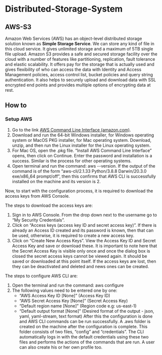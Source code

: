 # Distributed-Storage-System
## AWS-S3
Amazon Web Services (AWS) has an object-level distributed storage solution known as **Simple Storage Service**. We can store any kind of file in this cloud service. It gives unlimited storage and a maximum of 5TB single file upload. Amazon S3 provides a safe and secured storage facility over the cloud with a number of features like partitioning, replication, fault tolerance and elastic scalability. It offers pay for the storage that is actually used and gives flexibility of who can access the data with Identity and Access Management policies, access control list, bucket policies and query string authentication. It also helps to securely upload and download data with SSL encrypted end points and provides multiple options of encrypting data at rest.

## How to

### Setup AWS
1. Go to the link [AWS Command Line Interface (amazon.com)](https://aws.amazon.com/cli/).
2. Download and run the 64-bit Windows installer, for Windows operating system or MacOS PKG installer, for Mac operating system. Download, unzip, and then run the Linux installer for the Linux operating system.
3. For Mac OS, open the .pkg file. “Install AWS Command Line Interface” opens, then click on Continue. Enter the password and installation is a success. Similar is the process for other operating systems.
4. Open terminal and run the command: aws --version. If the output of the command is of the form “aws-cli/2.1.33 Python/3.8.8 Darwin/20.3.0 exe/x86_64 prompt/off”, then this confirms that AWS CLI is successfully installed on the machine and its version is 2.

Now, to start with the configuration process, it is required to download the access keys from AWS Console. 

The steps to download the access keys are:
1. Sign in to AWS Console. From the drop down next to the username go to “My Security Credentials”.
2. Click on “Access keys (access key ID and secret access key)”. If there is already an Access ID created and its password is known, then that can be used, otherwise, it is required to create a new access key.
3. Click on “Create New Access Keys”. View the Access Key ID and Secret Access Key and save or download these. 
It is important to note here that the Secret Access Key is visible only once and once the dialog box is closed the secret access keys cannot be viewed again. It should be saved or downloaded at this point itself. If the access keys are lost, then they can be deactivated and deleted and news ones can be created.

The steps to configure AWS CLI are:
1. Open the terminal and run the command: aws configure
2. The following values need to be entered one by one:
   - “AWS Access Key ID [None]” (Access Key ID)
   - “AWS Secret Access Key [None]” (Secret Access Key)
   - “Default region name [None]” (Region code e.g: us-east-1)
   - “Default output format [None]” (Desired format of the output - json, yaml, yaml-stream, text format)
After this the configuration is done and AWS CLI commands can be run successfully. A .aws folder is created on the machine after the configuration is complete. This folder consists of two files, “config” and “credentials”. The CLI automatically logs in with the default credentials using these two files and performs the actions of the commands that are run. A user can also create his or her own profile too.
